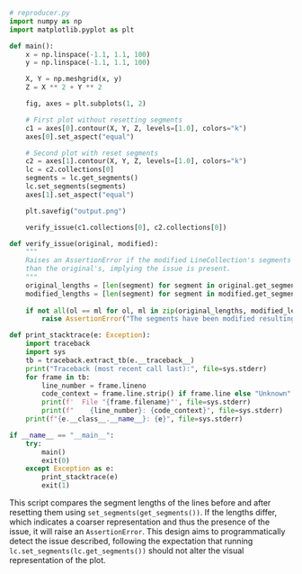 ```python
# reproducer.py
import numpy as np
import matplotlib.pyplot as plt

def main():
    x = np.linspace(-1.1, 1.1, 100)
    y = np.linspace(-1.1, 1.1, 100)

    X, Y = np.meshgrid(x, y)
    Z = X ** 2 + Y ** 2

    fig, axes = plt.subplots(1, 2)

    # First plot without resetting segments
    c1 = axes[0].contour(X, Y, Z, levels=[1.0], colors="k")
    axes[0].set_aspect("equal")

    # Second plot with reset segments
    c2 = axes[1].contour(X, Y, Z, levels=[1.0], colors="k")
    lc = c2.collections[0]
    segments = lc.get_segments()
    lc.set_segments(segments)
    axes[1].set_aspect("equal")

    plt.savefig("output.png")

    verify_issue(c1.collections[0], c2.collections[0])

def verify_issue(original, modified):
    """
    Raises an AssertionError if the modified LineCollection's segments are coarser
    than the original's, implying the issue is present.
    """
    original_lengths = [len(segment) for segment in original.get_segments()]
    modified_lengths = [len(segment) for segment in modified.get_segments()]
    
    if not all(ol == ml for ol, ml in zip(original_lengths, modified_lengths)):
        raise AssertionError("The segments have been modified resulting in a coarser representation.")

def print_stacktrace(e: Exception):
    import traceback
    import sys
    tb = traceback.extract_tb(e.__traceback__)
    print("Traceback (most recent call last):", file=sys.stderr)
    for frame in tb:
        line_number = frame.lineno
        code_context = frame.line.strip() if frame.line else "Unknown"
        print(f'  File "{frame.filename}"', file=sys.stderr)
        print(f"    {line_number}: {code_context}", file=sys.stderr)
    print(f"{e.__class__.__name__}: {e}", file=sys.stderr)

if __name__ == "__main__":
    try:
        main()
        exit(0)
    except Exception as e:
        print_stacktrace(e)
        exit(1)
```

This script compares the segment lengths of the lines before and after resetting them using `set_segments(get_segments())`. If the lengths differ, which indicates a coarser representation and thus the presence of the issue, it will raise an `AssertionError`. This design aims to programmatically detect the issue described, following the expectation that running `lc.set_segments(lc.get_segments())` should not alter the visual representation of the plot.